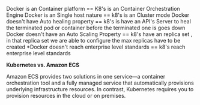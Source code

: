 Docker is an Container platform                    ==  K8's is an Container Orchestration Engine 
Docker is an Single host nature                    ==  k8's is an Cluster mode
Docker doesn't have Auto healing property          ==  k8's is have an API's Server to heal the terminated pod or container before the                                                         terminated one is goes down 
Docker doesn't have an Auto Scaling Property       ==  k8's have an replica set , in that replica set we are able to configure the max                                                         replicas have to be created
*Docker doesn't reach enterprise level standards   ==  k8's reach enterprise level standards


**Kubernetes vs. Amazon ECS**

Amazon ECS provides two solutions in one service—a container orchestration tool and a fully managed service that automatically provisions underlying infrastructure resources. In contrast, Kubernetes requires you to provision resources in the cloud or on premises.

